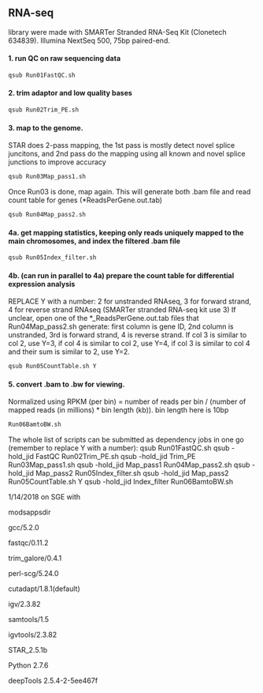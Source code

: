 ## RNA-seq

library were made with SMARTer Stranded RNA-Seq Kit (Clonetech 634839). Illumina NextSeq 500, 75bp paired-end.


#### 1. run QC on raw sequencing data
```bash
qsub Run01FastQC.sh
```


#### 2. trim adaptor and low quality bases
```bash
qsub Run02Trim_PE.sh
```


#### 3. map to the genome. 
STAR does 2-pass mapping, the 1st pass is mostly detect novel splice juncitons, and 2nd pass do the mapping using all known and novel splice junctions to improve accuracy
```bash
qsub Run03Map_pass1.sh
```
Once Run03 is done, map again. This will generate both .bam file and read count table for genes (\*ReadsPerGene.out.tab)
```bash
qsub Run04Map_pass2.sh
```


#### 4a. get mapping statistics, keeping only reads uniquely mapped to the main chromosomes, and index the filtered .bam file
```bash
qsub Run05Index_filter.sh
```


#### 4b. (can run in parallel to 4a) prepare the count table for differential expression analysis
REPLACE Y with a number: 2 for unstranded RNAseq, 3 for forward strand, 4 for reverse strand RNAseq (SMARTer stranded RNA-seq kit use 3)
If unclear, open one of the \*_ReadsPerGene.out.tab files that Run04Map_pass2.sh generate: first column is gene ID, 2nd column is unstranded, 3rd is forward strand, 4 is reverse strand. If col 3 is similar to col 2, use Y=3, if col 4 is similar to col 2, use Y=4, if col 3 is similar to col 4 and their sum is similar to 2, use Y=2.
```bash
qsub Run05CountTable.sh Y
```


#### 5. convert .bam to .bw for viewing. 
Normalized using RPKM (per bin) = number of reads per bin / (number of mapped reads (in millions) * bin length (kb)). bin length here is 10bp
```bash
Run06BamtoBW.sh
```


The whole list of scripts can be submitted as dependency jobs in one go (remember to replace Y with a number):
qsub Run01FastQC.sh
qsub -hold_jid FastQC Run02Trim_PE.sh
qsub -hold_jid Trim_PE Run03Map_pass1.sh
qsub -hold_jid Map_pass1 Run04Map_pass2.sh
qsub -hold_jid Map_pass2 Run05Index_filter.sh 
qsub -hold_jid Map_pass2 Run05CountTable.sh Y
qsub -hold_jid Index_filter Run06BamtoBW.sh




1/14/2018 on SGE with

modsappsdir

gcc/5.2.0

fastqc/0.11.2

trim_galore/0.4.1

perl-scg/5.24.0

cutadapt/1.8.1(default)

igv/2.3.82

samtools/1.5

igvtools/2.3.82

STAR_2.5.1b

Python 2.7.6

deepTools 2.5.4-2-5ee467f
